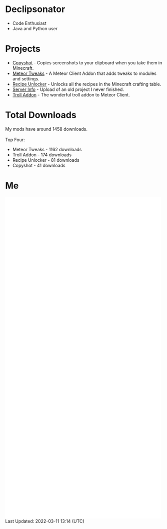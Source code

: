 # Declipsonator
- Code Enthusiast
- Java and Python user
# Projects
- [Copyshot](https://github.com/Declipsonator/Copyshot) - Copies screenshots to your clipboard when you take them in Minecraft.
- [Meteor Tweaks](https://github.com/Declipsonator/Meteor-Tweaks) - A Meteor Client Addon that adds tweaks to modules and settings.
- [Recipe Unlocker](https://github.com/Declipsonator/Recipe-Unlocker) - Unlocks all the recipes in the Minecraft crafting table.
- [Server Info](https://github.com/Declipsonator/Server-Info) - Upload of an old project I never finished.
- [Troll Addon](https://github.com/Declipsonator/Troll-Addon) - The wonderful troll addon to Meteor Client.


# Total Downloads
My mods have around 1458 downloads. \
\
Top Four:
- Meteor Tweaks - 1162 downloads  
- Troll Addon - 174 downloads  
- Recipe Unlocker - 81 downloads  
- Copyshot - 41 downloads  


# Me
<img align="center" src="/github-metrics.svg" alt="Metrics">
Last Updated: 2022-03-11 13:14 (UTC)
